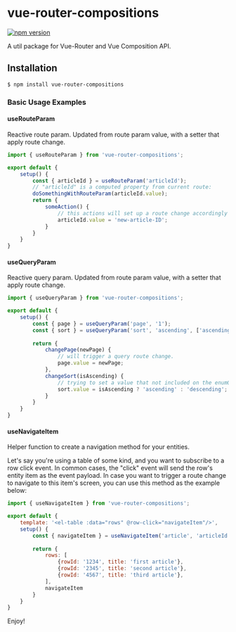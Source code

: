 # vue-router-compositions

[![npm version](https://badge.fury.io/js/vue-router-compositions.svg)](https://badge.fury.io/js/vuex-composition-helpers)

A util package for Vue-Router and Vue Composition API.

## Installation

```shell
$ npm install vue-router-compositions
```

### Basic Usage Examples

#### useRouteParam
Reactive route param.
Updated from route param value, with a setter that apply route change.

```js
import { useRouteParam } from 'vue-router-compositions';

export default {
	setup() {
		const { articleId } = useRouteParam('articleId');
        // "articleId" is a computed property from current route:
        doSomethingWithRouteParam(articleId.value);
		return {
			someAction() {
                // this actions will set up a route change accordingly
			    articleId.value = 'new-article-ID';
            }
		}
	}
}
```

#### useQueryParam
Reactive query param.
Updated from route param value, with a setter that apply route change.

```js
import { useQueryParam } from 'vue-router-compositions';

export default {
	setup() {
		const { page } = useQueryParam('page', '1');
		const { sort } = useQueryParam('sort', 'ascending', ['ascending', 'descending']);
        
		return {
			changePage(newPage) {
                // will trigger a query route change.
                page.value = newPage;
            },
			changeSort(isAscending) {
                // trying to set a value that not included on the enumOptions will be ignored.
                sort.value = isAscending ? 'ascending' : 'descending';
            }
		}
	}
}
```

#### useNavigateItem
Helper function to create a navigation method for your entities.

Let's say you're using a table of some kind, and you want to subscribe to a row click event.
In common cases, the "click" event will send the row's entity item as the event payload.
In case you want to trigger a route change to navigate to this item's screen, you can use this method as the example below:

```js
import { useNavigateItem } from 'vue-router-compositions';

export default {
    template: '<el-table :data="rows" @row-click="navigateItem"/>',
	setup() {
		const { navigateItem } = useNavigateItem('article', 'articleId', 'rowId');
        
		return {
            rows: [
                {rowId: '1234', title: 'first article'},
                {rowId: '2345', title: 'second article'},
                {rowId: '4567', title: 'third article'},
            ],
			navigateItem
		}
	}
}
```

Enjoy!
